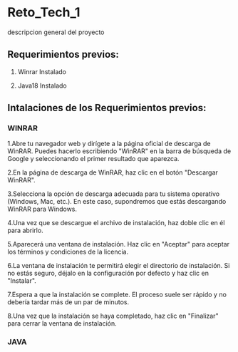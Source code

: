 # Reto_Tech_1

descripcion general del proyecto

## Requerimientos previos:

1. Winrar Instalado

2. Java18 Instalado

## Intalaciones de los Requerimientos previos:

### WINRAR

1.Abre tu navegador web y dirígete a la página oficial de descarga de WinRAR. Puedes hacerlo escribiendo "WinRAR" en la barra de búsqueda de Google y seleccionando el primer resultado que aparezca.

2.En la página de descarga de WinRAR, haz clic en el botón "Descargar WinRAR".

3.Selecciona la opción de descarga adecuada para tu sistema operativo (Windows, Mac, etc.). En este caso, supondremos que estás descargando WinRAR para Windows.

4.Una vez que se descargue el archivo de instalación, haz doble clic en él para abrirlo.

5.Aparecerá una ventana de instalación. Haz clic en "Aceptar" para aceptar los términos y condiciones de la licencia.

6.La ventana de instalación te permitirá elegir el directorio de instalación. Si no estás seguro, déjalo en la configuración por defecto y haz clic en "Instalar".

7.Espera a que la instalación se complete. El proceso suele ser rápido y no debería tardar más de un par de minutos.

8.Una vez que la instalación se haya completado, haz clic en "Finalizar" para cerrar la ventana de instalación.

### JAVA

